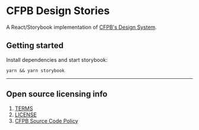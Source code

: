 # CFPB Design Stories

A React/Storybook implementation of [CFPB's Design System](https://github.com/cfpb/design-system).

## Getting started

Install dependencies and start storybook:

```
yarn && yarn storybook
```

---

## Open source licensing info

1. [TERMS](TERMS.md)
2. [LICENSE](LICENSE)
3. [CFPB Source Code Policy](https://github.com/cfpb/source-code-policy/)
